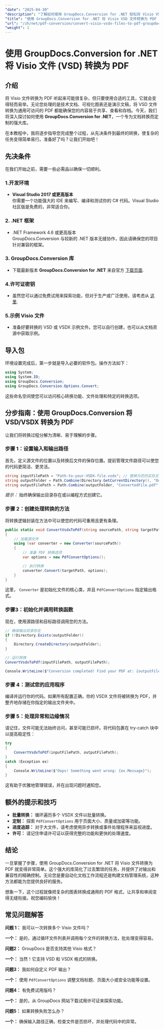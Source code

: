 ```yaml
---
"date": "2025-04-30"
"description": "了解如何使用 GroupDocs.Conversion for .NET 轻松将 Visio VSD 文件转换为 PDF。本指南涵盖安装、设置和实际用例。"
"title": "使用 GroupDocs.Conversion for .NET 将 Visio VSD 文件转换为 PDF 的综合指南"
"url": "/zh/net/pdf-conversion/convert-visio-vsdx-files-to-pdf-groupdocs-net/"
"weight": 1
---
```


# 使用 GroupDocs.Conversion for .NET 将 Visio 文件 (VSD) 转换为 PDF

## 介绍

将 Visio 文件转换为 PDF 听起来可能很复杂，但只要使用合适的工具，它就会变得轻而易举。无论您处理的是技术文档、可视化图表还是演示文稿，将 VSD 文件转换为通用可访问的 PDF 都能确保您的内容易于共享、查看和存档。今天，我们将深入探讨如何使用 **GroupDocs.Conversion for .NET**，一个专为文档转换而定制的强大库。

在本教程中，我将逐步指导您完成整个过程，从先决条件到最终的转换，使复杂的任务变得简单易行。准备好了吗？让我们开始吧！

## 先决条件

在我们开始之前，需要一些必需品以确保一切顺利。

### 1.开发环境

- **Visual Studio 2017 或更高版本**  
你需要一个功能强大的 IDE 来编写、编译和测试你的 C# 代码。Visual Studio 社区版是免费的，非常适合你。

### 2. .NET 框架

- .NET Framework 4.6 或更高版本  
GroupDocs.Conversion 与较新的 .NET 版本无缝协作，因此请确保您的项目针对兼容的框架。

### 3. GroupDocs.Conversion 库

- 下载最新版本 **GroupDocs.Conversion for .NET** 来自官方 [下载页面](https://releases。groupdocs.com/conversion/net/).

### 4.许可证密钥

- 虽然您可以通过免费试用来探索功能，但对于生产或广泛使用，请考虑从 [这里](https://purchase。groupdocs.com/temporary-license/).

### 5.示例 Visio 文件

- 准备好要转换的 VSD 或 VSDX 示例文件。您可以自行创建，也可以从文档资源中获取示例。

## 导入包

环境设置完成后，第一步就是导入必要的软件包。操作方法如下：

```csharp
using System;
using System.IO;
using GroupDocs.Conversion;
using GroupDocs.Conversion.Options.Convert;
```

这些命名空间使您可以访问核心转换功能、文件处理和特定的转换选项。

## 分步指南：使用 GroupDocs.Conversion 将 VSD/VSDX 转换为 PDF

让我们将转换过程分解为清晰、易于理解的步骤。

### 步骤 1：设置输入和输出路径

首先，定义源文件的位置以及转换后文件的保存位置。提前管理文件路径可以使您的代码更简洁、更灵活。

```csharp
string inputFilePath = "Path-to-your-VSDX-file.vsdx"; // 替换为您的实际文件路径
string outputFolder = Path.Combine(Directory.GetCurrentDirectory(), "Output");
string outputFilePath = Path.Combine(outputFolder, "ConvertedFile.pdf");
```

*提示：* 始终确保输出目录存在或以编程方式创建它。

### 步骤 2：创建处理转换的方法

将转换逻辑封装在方法中可以使您的代码可重用且更有条理。

```csharp
public static void ConvertVsdxToPdf(string sourcePath, string targetPath)
{
    // 加载源文件
    using (var converter = new Converter(sourcePath))
    {
        // 准备 PDF 转换选项
        var options = new PdfConvertOptions();

        // 执行转换
        converter.Convert(targetPath, options);
    }
}
```

这里， `Converter` 是初始化文件的核心类，并且 `PdfConvertOptions` 指定输出格式。

### 步骤3：初始化并调用转换函数

现在，使用源路径和目标路径调用您的方法。

```csharp
// 确保输出目录存在
if (!Directory.Exists(outputFolder))
{
    Directory.CreateDirectory(outputFolder);
}

// 运行转换
ConvertVsdxToPdf(inputFilePath, outputFilePath);

Console.WriteLine($"Conversion completed! Find your PDF at: {outputFilePath}");
```

### 步骤 4：测试您的应用程序

编译并运行你的代码。如果所有配置正确，你的 VSDX 文件将被转换为 PDF，并整齐地存储在你指定的输出文件夹中。

### 步骤 5：处理异常和边缘情况

请记住，文件可能无法始终访问，甚至可能已损坏。将代码包裹在 try-catch 块中以提高稳定性：

```csharp
try
{
    ConvertVsdxToPdf(inputFilePath, outputFilePath);
}
catch (Exception ex)
{
    Console.WriteLine($"Oops! Something went wrong: {ex.Message}");
}
```

这有助于优雅地管理错误，并在出现问题时通知您。

## 额外的提示和技巧

- **批量转换：** 循环遍历多个 VSDX 文件以批量转换。
- **定制：** 探索 `PdfConvertOptions` 用于页面大小、质量或加密等功能。
- **进度追踪：** 对于大文件，请考虑使用异步转换或事件处理程序来监视进度。
- **许可：** 请记住申请许可证以获得完整的功能和更快的处理速度。

## 结论

一旦掌握了步骤，使用 GroupDocs.Conversion for .NET 将 Visio 文件转换为 PDF 就变得非常简单。这个强大的库简化了过去繁琐的任务，并提供了对输出和兼容性的精确控制。无论您是要自动化文档工作流程还是构建文档管理系统，这种方法都能为您提供良好的服务。

想象一下，这个过程就像把复杂的图表转换成通用的 PDF 格式，让共享和审阅变得无缝衔接。祝您编码愉快！

## 常见问题解答

**问题 1：** 我可以一次转换多个 Visio 文件吗？  

**一个：** 是的，通过循环文件列表并调用每个文件的转换方法，批处理变得容易。

**问题2：** GroupDocs 是否支持其他 Visio 格式？  

**一个：** 当然！它支持 VSD 和 VSDX 格式的转换。

**问题3：** 我如何自定义 PDF 输出？  

**一个：** 使用 `PdfConvertOptions` 调整文档标题、页面大小或安全功能等设置。

**问题4：** 有免费试用版吗？  

**一个：** 是的，从 GroupDocs 网站下载试用许可证来探索功能。

**问题5：** 如果转换失败怎么办？  

**一个：** 确保输入路径正确，检查文件是否损坏，并处理代码中的异常。